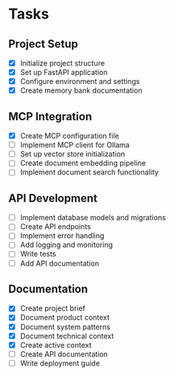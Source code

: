 # Tasks

## Project Setup
- [x] Initialize project structure
- [x] Set up FastAPI application
- [x] Configure environment and settings
- [x] Create memory bank documentation

## MCP Integration
- [x] Create MCP configuration file
- [ ] Implement MCP client for Ollama
- [ ] Set up vector store initialization
- [ ] Create document embedding pipeline
- [ ] Implement document search functionality

## API Development
- [ ] Implement database models and migrations
- [ ] Create API endpoints
- [ ] Implement error handling
- [ ] Add logging and monitoring
- [ ] Write tests
- [ ] Add API documentation

## Documentation
- [x] Create project brief
- [x] Document product context
- [x] Document system patterns
- [x] Document technical context
- [x] Create active context
- [ ] Create API documentation
- [ ] Write deployment guide 
